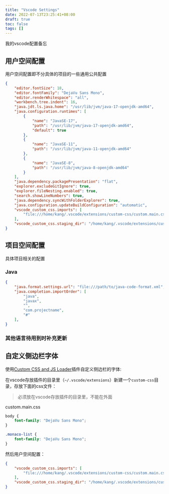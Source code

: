```yaml
---
title: "Vscode Settings"
date: 2022-07-13T23:25:41+08:00
draft: true
toc: false
tags: []
---
```


我的vscode配置备忘

## 用户空间配置

用户空间配置即不分具体的项目的一些通用公共配置

```json
{
    "editor.fontSize": 18,
    "editor.fontFamily": "DejaVu Sans Mono",
    "editor.renderWhitespace": "all",
    "workbench.tree.indent": 16,
    "java.jdt.ls.java.home": "/usr/lib/jvm/java-17-openjdk-amd64",
    "java.configuration.runtimes": [
        {
            "name": "JavaSE-17",
            "path": "/usr/lib/jvm/java-17-openjdk-amd64",
            "default": true
        },
        {
            "name": "JavaSE-11",
            "path": "/usr/lib/jvm/java-11-openjdk-amd64"
        },
        {
            "name": "JavaSE-8",
            "path": "/usr/lib/jvm/java-8-openjdk-amd64"
        }
    ],
    "java.dependency.packagePresentation": "flat",
    "explorer.excludeGitIgnore": true,
    "explorer.fileNesting.enabled": true,
    "search.showLineNumbers": true,
    "java.dependency.syncWithFolderExplorer": true,
    "java.configuration.updateBuildConfiguration": "automatic",
    "vscode_custom_css.imports": [
        "file:///home/kang/.vscode/extensions/custom-css/custom.main.css"
    ],
    "vscode_custom_css.staging_dir": "/home/kang/.vscode/extensions/custom-css",
}
```

## 项目空间配置

具体项目相关的配置

### Java

```json
{
    "java.format.settings.url": "file:///path/to/java-code-format.xml",
    "java.completion.importOrder": [
        "java",
        "javax",
        "",
        "com.projectname",
        "#"
    ],
}
```

### 其他语言待用到时补充更新

## 自定义侧边栏字体

使用[Custom CSS and JS Loader](https://marketplace.visualstudio.com/items?itemName=be5invis.vscode-custom-css)插件自定义侧边栏的字体:

在vscode存放插件的目录里（`~/.vscode/extensions`）新建一个`custom-css`目录，存放下面的css文件：

> 必须放在vscode存放插件的目录里，不能在外面

custom.main.css
```css
body {
    font-family: "DejaVu Sans Mono";
}

.monaco-list {
    font-family: "DejaVu Sans Mono";
}
```

然后用户空间配置：

```json
{
    "vscode_custom_css.imports": [
        "file:///home/kang/.vscode/extensions/custom-css/custom.main.css"
    ],
    "vscode_custom_css.staging_dir": "/home/kang/.vscode/extensions/custom-css",
}
```